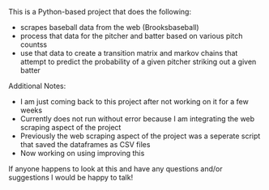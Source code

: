 This is a Python-based project that does the following:
- scrapes baseball data from the web (Brooksbaseball)
- process that data for the pitcher and batter based on various pitch countss
- use that data to create a transition matrix and markov chains that attempt to predict the probability of a given pitcher striking out a given batter

Additional Notes:
- I am just coming back to this project after not working on it for a few weeks
- Currently does not run without error because I am integrating the web scraping aspect of the project
- Previously the web scraping aspect of the project was a seperate script that saved the dataframes as CSV files
- Now working on using  improving this

If anyone happens to look at this and have any questions and/or suggestions I would be happy to talk!
